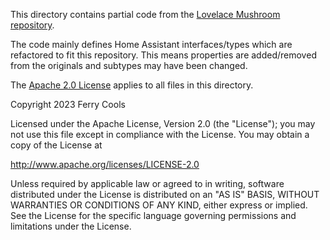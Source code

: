 This directory contains partial code from
the [Lovelace Mushroom repository](https://github.com/piitaya/lovelace-mushroom).

The code mainly defines Home Assistant interfaces/types which are refactored to fit this repository.
This means properties are added/removed from the originals and subtypes may have been changed.

The [Apache 2.0 License](https://github.com/home-assistant/frontend/blob/dev/LICENSE.md) applies to all files in this
directory.

Copyright 2023 Ferry Cools

Licensed under the Apache License, Version 2.0 (the "License");
you may not use this file except in compliance with the License.
You may obtain a copy of the License at

http://www.apache.org/licenses/LICENSE-2.0

Unless required by applicable law or agreed to in writing, software
distributed under the License is distributed on an "AS IS" BASIS,
WITHOUT WARRANTIES OR CONDITIONS OF ANY KIND, either express or implied.
See the License for the specific language governing permissions and
limitations under the License.
